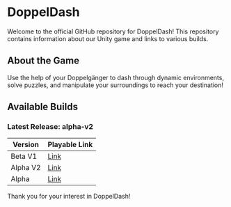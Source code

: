 # DoppelDash

Welcome to the official GitHub repository for DoppelDash! This repository contains information about our Unity game and links to various builds.

## About the Game

Use the help of your Doppelgänger to dash through dynamic environments, solve puzzles, and manipulate your surroundings to reach your destination!

## Available Builds

### Latest Release: alpha-v2

| Version | Playable Link |
|----------|---------------|
| Beta V1 | [Link](https://srivarshan-s.github.io/DoppelDash-Builds/beta-v1/index.html) |
| Alpha V2 | [Link](https://srivarshan-s.github.io/DoppelDash-Builds/alpha-v2/index.html) |
| Alpha | [Link](https://srivarshan-s.github.io/DoppelDash-Builds/alpha/index.html) |

Thank you for your interest in DoppelDash!
